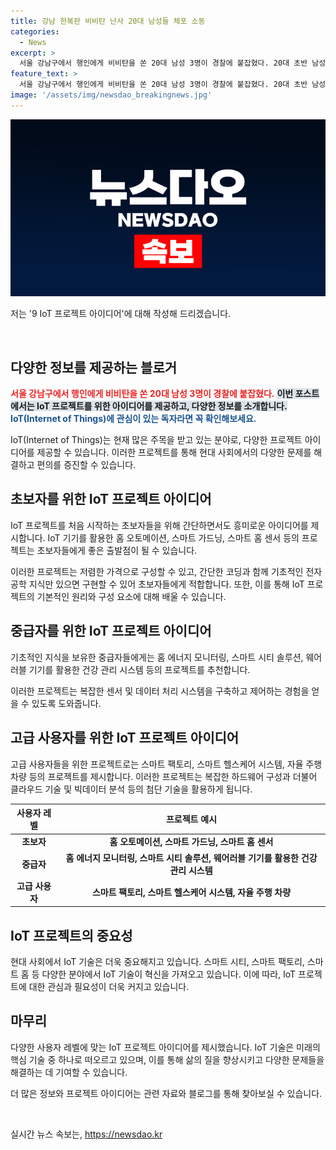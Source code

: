 ```yaml
---
title: 강남 한복판 비비탄 난사 20대 남성들 체포 소동
categories:
  - News
excerpt: >
  서울 강남구에서 행인에게 비비탄을 쏜 20대 남성 3명이 경찰에 붙잡혔다. 20대 초반 남성 A씨 등 3명은 특수폭행 혐의로 현행범 체포됐다. 범행은 달리는 자동차 안에서 이루어졌으며, 경찰에 따르면 이들은 호기심과 장난으로 범행을 저질렀다고 진술했다. 경찰은 사건을 조사 중이며, 총기는 합법적으로 구매한 것으로 파악됐지만 불법 개조 가능성은 열어놓고 있다.
feature_text: >
  서울 강남구에서 행인에게 비비탄을 쏜 20대 남성 3명이 경찰에 붙잡혔다. 20대 초반 남성 A씨 등 3명은 특수폭행 혐의로 현행범 체포됐다. 범행은 달리는 자동차 안에서 이루어졌으며, 경찰에 따르면 이들은 호기심과 장난으로 범행을 저질렀다고 진술했다. 경찰은 사건을 조사 중이며, 총기는 합법적으로 구매한 것으로 파악됐지만 불법 개조 가능성은 열어놓고 있다.
image: '/assets/img/newsdao_breakingnews.jpg'
---
```


<p><img src="/assets/img/newsdao_breakingnews.jpg" alt="ontimetimes 속보" /></p>

<p>저는 '9 IoT 프로젝트 아이디어'에 대해 작성해 드리겠습니다.</p>

<p data-ke-size="size16">&nbsp;</p>

<h2>다양한 정보를 제공하는 블로거</h2>

<p><b><span style="color: #ee2323;">서울 강남구에서 행인에게 비비탄을 쏜 20대 남성 3명이 경찰에 붙잡혔다.</span></b>
<b><span style="background-color: #21538527;">이번 포스트에서는 IoT 프로젝트를 위한 아이디어를 제공하고, 다양한 정보를 소개합니다.</span></b>
<b><span style="color: #1a5490;">IoT(Internet of Things)에 관심이 있는 독자라면 꼭 확인해보세요.</span></b></p>

<p>IoT(Internet of Things)는 현재 많은 주목을 받고 있는 분야로, 다양한 프로젝트 아이디어를 제공할 수 있습니다. 이러한 프로젝트를 통해 현대 사회에서의 다양한 문제를 해결하고 편의를 증진할 수 있습니다.</p>

<h2>초보자를 위한 IoT 프로젝트 아이디어</h2>

<p>IoT 프로젝트를 처음 시작하는 초보자들을 위해 간단하면서도 흥미로운 아이디어를 제시합니다. IoT 기기를 활용한 홈 오토메이션, 스마트 가드닝, 스마트 홈 센서 등의 프로젝트는 초보자들에게 좋은 출발점이 될 수 있습니다.</p>

<p>이러한 프로젝트는 저렴한 가격으로 구성할 수 있고, 간단한 코딩과 함께 기초적인 전자공학 지식만 있으면 구현할 수 있어 초보자들에게 적합합니다. 또한, 이를 통해 IoT 프로젝트의 기본적인 원리와 구성 요소에 대해 배울 수 있습니다.</p>

<h2>중급자를 위한 IoT 프로젝트 아이디어</h2>

<p>기초적인 지식을 보유한 중급자들에게는 홈 에너지 모니터링, 스마트 시티 솔루션, 웨어러블 기기를 활용한 건강 관리 시스템 등의 프로젝트를 추천합니다.</p>

<p>이러한 프로젝트는 복잡한 센서 및 데이터 처리 시스템을 구축하고 제어하는 경험을 얻을 수 있도록 도와줍니다.</p>

<h2>고급 사용자를 위한 IoT 프로젝트 아이디어</h2>

<p>고급 사용자들을 위한 프로젝트로는 스마트 팩토리, 스마트 헬스케어 시스템, 자율 주행 차량 등의 프로젝트를 제시합니다. 이러한 프로젝트는 복잡한 하드웨어 구성과 더불어 클라우드 기술 및 빅데이터 분석 등의 첨단 기술을 활용하게 됩니다.</p>

<table>
  <thead>
    <tr>
      <th>사용자 레벨</th>
      <th>프로젝트 예시</th>
    </tr>
  </thead>
  <tbody>
    <tr>
      <td style="text-align: center; height: 17px;"><b>초보자</b></td>
      <td style="text-align: center; height: 17px;"><b>홈 오토메이션, 스마트 가드닝, 스마트 홈 센서</b></td>
    </tr>
    <tr>
      <td style="text-align: center; height: 17px;"><b>중급자</b></td>
      <td style="text-align: center; height: 17px;"><b>홈 에너지 모니터링, 스마트 시티 솔루션, 웨어러블 기기를 활용한 건강 관리 시스템</b></td>
    </tr>
    <tr>
      <td style="text-align: center; height: 17px;"><b>고급 사용자</b></td>
      <td style="text-align: center; height: 17px;"><b>스마트 팩토리, 스마트 헬스케어 시스템, 자율 주행 차량</b></td>
    </tr>
  </tbody>
</table>

<h2>IoT 프로젝트의 중요성</h2>

<p>현대 사회에서 IoT 기술은 더욱 중요해지고 있습니다. 스마트 시티, 스마트 팩토리, 스마트 홈 등 다양한 분야에서 IoT 기술이 혁신을 가져오고 있습니다. 이에 따라, IoT 프로젝트에 대한 관심과 필요성이 더욱 커지고 있습니다.</p>

<h2>마무리</h2>

<p>다양한 사용자 레벨에 맞는 IoT 프로젝트 아이디어를 제시했습니다. IoT 기술은 미래의 핵심 기술 중 하나로 떠오르고 있으며, 이를 통해 삶의 질을 향상시키고 다양한 문제들을 해결하는 데 기여할 수 있습니다.</p>

<p>더 많은 정보와 프로젝트 아이디어는 관련 자료와 블로그를 통해 찾아보실 수 있습니다.</p>

<p data-ke-size="size16">&nbsp;</p>
실시간 뉴스 속보는, <a href="https://newsdao.kr" rel="dofollow">https://newsdao.kr</a>


